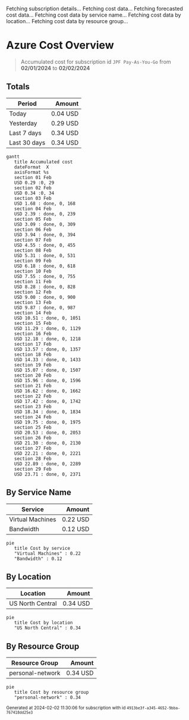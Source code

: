 Fetching subscription details...
Fetching cost data...
Fetching forecasted cost data...
Fetching cost data by service name...
Fetching cost data by location...
Fetching cost data by resource group...
# Azure Cost Overview

> Accumulated cost for subscription id `JPF Pay-As-You-Go` from **02/01/2024** to **02/02/2024**

## Totals

|Period|Amount|
|---|---:|
|Today|0.04 USD|
|Yesterday|0.29 USD|
|Last 7 days|0.34 USD|
|Last 30 days|0.34 USD|

```mermaid
gantt
   title Accumulated cost
   dateFormat  X
   axisFormat %s
   section 01 Feb
   USD 0.29 :0, 29
   section 02 Feb
   USD 0.34 :0, 34
   section 03 Feb
   USD 1.68 : done, 0, 168
   section 04 Feb
   USD 2.39 : done, 0, 239
   section 05 Feb
   USD 3.09 : done, 0, 309
   section 06 Feb
   USD 3.94 : done, 0, 394
   section 07 Feb
   USD 4.55 : done, 0, 455
   section 08 Feb
   USD 5.31 : done, 0, 531
   section 09 Feb
   USD 6.18 : done, 0, 618
   section 10 Feb
   USD 7.55 : done, 0, 755
   section 11 Feb
   USD 8.28 : done, 0, 828
   section 12 Feb
   USD 9.00 : done, 0, 900
   section 13 Feb
   USD 9.87 : done, 0, 987
   section 14 Feb
   USD 10.51 : done, 0, 1051
   section 15 Feb
   USD 11.29 : done, 0, 1129
   section 16 Feb
   USD 12.18 : done, 0, 1218
   section 17 Feb
   USD 13.57 : done, 0, 1357
   section 18 Feb
   USD 14.33 : done, 0, 1433
   section 19 Feb
   USD 15.07 : done, 0, 1507
   section 20 Feb
   USD 15.96 : done, 0, 1596
   section 21 Feb
   USD 16.62 : done, 0, 1662
   section 22 Feb
   USD 17.42 : done, 0, 1742
   section 23 Feb
   USD 18.34 : done, 0, 1834
   section 24 Feb
   USD 19.75 : done, 0, 1975
   section 25 Feb
   USD 20.53 : done, 0, 2053
   section 26 Feb
   USD 21.30 : done, 0, 2130
   section 27 Feb
   USD 22.21 : done, 0, 2221
   section 28 Feb
   USD 22.89 : done, 0, 2289
   section 29 Feb
   USD 23.71 : done, 0, 2371
```

## By Service Name

|Service|Amount|
|---|---:|
|Virtual Machines|0.22 USD|
|Bandwidth|0.12 USD|

```mermaid
pie
   title Cost by service
   "Virtual Machines" : 0.22
   "Bandwidth" : 0.12
```

## By Location

|Location|Amount|
|---|---:|
|US North Central|0.34 USD|

```mermaid
pie
   title Cost by location
   "US North Central" : 0.34
```

## By Resource Group

|Resource Group|Amount|
|---|---:|
|personal-network|0.34 USD|

```mermaid
pie
   title Cost by resource group
   "personal-network" : 0.34
```

<sup>Generated at 2024-02-02 11:30:06 for subscription with id `4913be3f-a345-4652-9bba-767418dd25e3`</sup>
